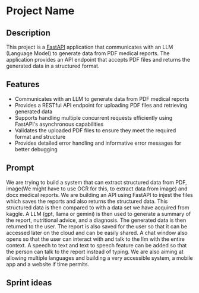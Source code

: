 # Project Name

## Description

This project is a [FastAPI](https://fastapi.tiangolo.com/) application that communicates with an LLM (Language Model) to generate data from PDF medical reports. The application provides an API endpoint that accepts PDF files and returns the generated data in a structured format.

## Features

- Communicates with an LLM to generate data from PDF medical reports
- Provides a RESTful API endpoint for uploading PDF files and retrieving generated data
- Supports handling multiple concurrent requests efficiently using FastAPI's asynchronous capabilities
- Validates the uploaded PDF files to ensure they meet the required format and structure
- Provides detailed error handling and informative error messages for better debugging


## Prompt

We are trying to build a system that can extract structured data from PDF, image(We might have to use OCR for this, to extract data from image) and docx medical reports. We are building an API using FastAPI to injest the files which saves the reports and also returns the structured data. This structured data is then compared to with a data set we have acquired from kaggle. A LLM (gpt, llama or gemini) is then used to generate a summary of the report, nutritional advice, and a diagnosis. The generated data is then returned to the user. The report is also saved for the user so that it can be accessed later on the cloud and can be easily shared. A chat window also opens so that the user can interact with and talk to the llm with the entire context. A speech to text and text to speech feature can be added so that the person can talk to the report instead of typing. We are also aiming at allowing multiple languages and building a very accessible system, a mobile app and a website if time permits. 


## Sprint ideas

